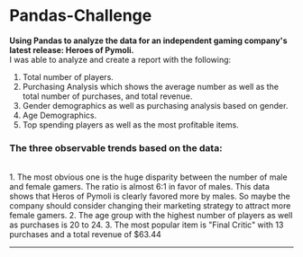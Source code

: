 # Pandas-Challenge
<b>Using Pandas to analyze the data for an independent gaming company's latest release: Heroes of Pymoli.</b><br>
I was able to analyze and create a report with the following:
1. Total number of players.
2. Purchasing Analysis which shows the average number as well as the total number of purchases, and total revenue.
3. Gender demographics as well as purchasing analysis based on gender.
4. Age Demographics.
5. Top spending players as well as the most profitable items.

<h3>The three observable trends based on the data:</h3><br>
1. The most obvious one is the huge disparity between the number of male and female gamers. The ratio is almost 6:1 in favor of males. This data shows that Heros of Pymoli is clearly favored more by males. So maybe the company should consider changing their marketing strategy to attract more female gamers.
2. The age group with the highest number of players as well as purchases is 20 to 24.
3. The most popular item is "Final Critic" with 13 purchases and a total revenue of $63.44

<hr>

